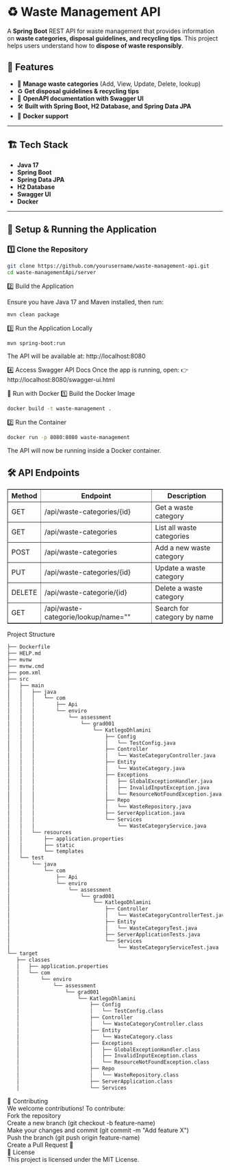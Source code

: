 # ♻️ Waste Management API

A **Spring Boot** REST API for waste management that provides information on **waste categories, disposal guidelines, and recycling tips**. This project helps users understand how to **dispose of waste responsibly**.

## 🚀 Features

- 📂 **Manage waste categories** (Add, View, Update, Delete, lookup)
- ♻️ **Get disposal guidelines & recycling tips**
- 📄 **OpenAPI documentation with Swagger UI**
- 🛠️ **Built with Spring Boot, H2 Database, and Spring Data JPA**
- 🐳 **Docker support**

---

## 🏗️ **Tech Stack**

- **Java 17**
- **Spring Boot**
- **Spring Data JPA**
- **H2 Database**
- **Swagger UI**
- **Docker**

---

## 🔧 **Setup & Running the Application**

### 1️⃣ Clone the Repository  
```sh
git clone https://github.com/yourusername/waste-management-api.git
cd waste-managementApi/server
```

2️⃣ Build the Application

Ensure you have Java 17 and Maven installed, then run:

```sh
mvn clean package
```
3️⃣ Run the Application Locally
```
mvn spring-boot:run
```
The API will be available at:
http://localhost:8080

4️⃣ Access Swagger API Docs
Once the app is running, open:
👉 http://localhost:8080/swagger-ui.html

🐳 Run with Docker
1️⃣ Build the Docker Image
```sh
docker build -t waste-management .
```
2️⃣ Run the Container
```sh
docker run -p 8080:8080 waste-management
```
The API will now be running inside a Docker container.
<h2>🛠️ API Endpoints</h2>
<table border="1">
    <thead>
        <tr>
            <th>Method</th>
            <th>Endpoint</th>
            <th>Description</th>
        </tr>
    </thead>
    <tbody>
        <tr>
            <td>GET</td>
            <td>/api/waste-categories/{id}</td>
            <td>Get a waste category</td>
        </tr>
        <tr>
            <td>GET</td>
            <td>/api/waste-categories</td>
            <td>List all waste categories</td>
        </tr>
        <tr>
            <td>POST</td>
            <td>/api/waste-categories</td>
            <td>Add a new waste category</td>
        </tr>
        <tr>
            <td>PUT</td>
            <td>/api/waste-categories/{id}</td>
            <td>Update a waste category</td>
        </tr>
        <tr>
            <td>DELETE</td>
            <td>/api/waste-categorie/{id}</td>
            <td>Delete a waste category</td>
        </tr>
        <tr>
            <td>GET</td>
            <td>/api/waste-categorie/lookup/name=""</td>
            <td>Search for category by name</td>
        </tr>
    </tbody>
</table>

Project Structure
 ```sh
├── Dockerfile
├── HELP.md
├── mvnw
├── mvnw.cmd
├── pom.xml
├── src
│   ├── main
│   │   ├── java
│   │   │   └── com
│   │   │       ├── Api
│   │   │       └── enviro
│   │   │           └── assessment
│   │   │               └── grad001
│   │   │                   └── KatlegoDhlamini
│   │   │                       ├── Config
│   │   │                       │   └── TestConfig.java
│   │   │                       ├── Controller
│   │   │                       │   └── WasteCategoryController.java
│   │   │                       ├── Entity
│   │   │                       │   └── WasteCategory.java
│   │   │                       ├── Exceptions
│   │   │                       │   ├── GlobalExceptionHandler.java
│   │   │                       │   ├── InvalidInputException.java
│   │   │                       │   └── ResourceNotFoundException.java
│   │   │                       ├── Repo
│   │   │                       │   └── WasteRepository.java
│   │   │                       ├── ServerApplication.java
│   │   │                       └── Services
│   │   │                           └── WasteCategoryService.java
│   │   └── resources
│   │       ├── application.properties
│   │       ├── static
│   │       └── templates
│   └── test
│       └── java
│           └── com
│               ├── Api
│               └── enviro
│                   └── assessment
│                       └── grad001
│                           └── KatlegoDhlamini
│                               ├── Controller
│                               │   └── WasteCategoryControllerTest.java
│                               ├── Entity
│                               │   └── WasteCategoryTest.java
│                               ├── ServerApplicationTests.java
│                               └── Services
│                                   └── WasteCategoryServiceTest.java
└── target
    ├── classes
    │   ├── application.properties
    │   └── com
    │       └── enviro
    │           └── assessment
    │               └── grad001
    │                   └── KatlegoDhlamini
    │                       ├── Config
    │                       │   └── TestConfig.class
    │                       ├── Controller
    │                       │   └── WasteCategoryController.class
    │                       ├── Entity
    │                       │   └── WasteCategory.class
    │                       ├── Exceptions
    │                       │   ├── GlobalExceptionHandler.class
    │                       │   ├── InvalidInputException.class
    │                       │   └── ResourceNotFoundException.class
    │                       ├── Repo
    │                       │   └── WasteRepository.class
    │                       ├── ServerApplication.class
    │                       └── Services

```

🤝 Contributing
<br>
We welcome contributions! To contribute:
<br>
Fork the repository
<br>
Create a new branch (git checkout -b feature-name)
<br>
Make your changes and commit (git commit -m "Add feature X")
<br>
Push the branch (git push origin feature-name)
<br>
Create a Pull Request 🚀
<br>
📜 License
<br>
This project is licensed under the MIT License.


